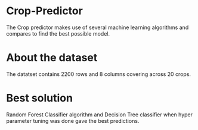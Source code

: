 # Crop-Predictor
  The Crop predictor makes use of several machine learning algorithms and compares to find the best possible model.
# About the dataset
  The datatset contains 2200 rows and 8 columns covering across 20 crops.
# Best solution
  Random Forest Classifier algorithm and Decision Tree classifier when hyper parameter tuning was done gave the best predictions. 
